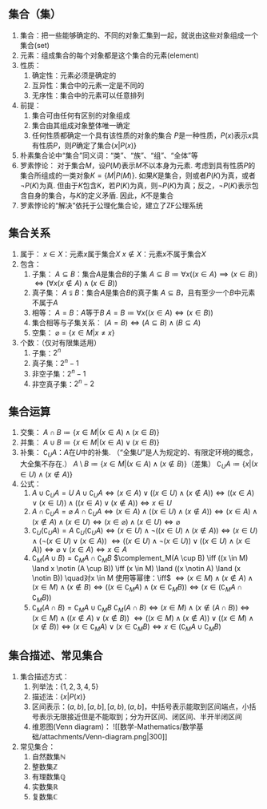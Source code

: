 ## 集合（集）
1. 集合：把一些能够确定的、不同的对象汇集到一起，就说由这些对象组成一个集合(set)
2. 元素：组成集合的每个对象都是这个集合的元素(element)
3. 性质：
	1. 确定性：元素必须是确定的
	2. 互异性：集合中的元素一定是不同的
	3. 无序性：集合中的元素可以任意排列
4. 前提：
	1. 集合可由任何有区别的对象组成
	2. 集合由其组成对象整体唯一确定
	3. 任何性质都确定一个具有该性质的对象的集合
		$P$是一种性质，$P(x)$表示$x$具有性质$P$，则$P$确定了集合$\{x | P(x)\}$
5. 朴素集合论中“集合”同义词：“类”、“族”、“组”、“全体”等
6. 罗素悖论：
	对于集合$M$，设$P(M)$表示$M$不以本身为元素.
	考虑到具有性质$P$的集合所组成的一类对象$K=\{M | P(M)\}$.
	如果$K$是集合，则或者$P(K)$为真，或者$\neg P(K)$为真. 
	但由于$K$包含$K$，若$P(K)$为真，则$\neg P(K)$为真；反之，$\neg P(K)$表示包含自身的集合，与$K$的定义矛盾.
	因此，$K$不是集合
7. 罗素悖论的“解决”依托于公理化集合论，建立了ZF公理系统
## 集合关系
1. 属于：
	$x \in X$：元素$x$属于集合$X$
	$x \notin X$：元素$x$不属于集合$X$
2. 包含：
	1. 子集：
		$A \subseteq B$：集合$A$是集合$B$的子集
		$A \subseteq B \coloneqq \forall x((x \in A) \implies (x \in B))$
		$\iff (\forall x (x \notin A) \land (x \in B))$
	2. 真子集：
		$A \subsetneqq B$：集合$A$是集合$B$的真子集
		$A \subseteq B$，且有至少一个$B$中元素不属于$A$
	  3. 相等：
		$A=B$：$A$等于$B$
		$A=B \coloneqq \forall x((x \in A) \iff (x \in B))$
	4. 集合相等与子集关系：
		$(A=B) \iff (A \subseteq B) \land (B \subseteq A)$
	5. 空集：
		$\varnothing = \{x \in M | x \neq x\}$
3. 个数：（仅对有限集适用）
	1. 子集：$2^n$
	2. 真子集：$2^n-1$
	3. 非空子集：$2^n-1$
	4. 非空真子集：$2^n-2$
## 集合运算
1. 交集：
	$A \cap B \coloneqq \{x \in M | (x \in A) \land (x \in B)\}$
2. 并集：
	$A \cup B \coloneqq \{x \in M | (x \in A) \lor (x \in B)\}$
3. 补集：
	$\complement_UA$：$A$在$U$中的补集. （“全集$U$”是人为规定的、有限定环境的概念，大全集不存在.）
	$A \setminus B \coloneqq \{x \in M | (x \in A) \land (x \notin B)\}$（差集）
	$\complement_UA \coloneqq\{x| (x \in U) \land (x \notin A)\}$
4. 公式：
	1. $A \cup \complement_UA = U$
		$A \cup \complement_UA \iff (x \in A) \lor ((x \in U) \land (x \notin A)) \iff ((x \in A) \lor (x \in U)) \land ((x \in A) \lor (x \notin A)) \iff x \in U$
	2. $A \cap \complement_UA = \varnothing$
		$A \cap \complement_UA \iff (x \in A) \land ((x \in U) \land (x \notin A)) \iff (x \in A) \land (x \notin A) \land (x \in U) \iff (x \in \varnothing) \land (x \in U) \iff \varnothing$
	3. $\complement_U(\complement_UA) = A$
		$\complement_U(\complement_UA) \iff (x \in U) \land \neg ((x \in U) \land (x \notin A))\iff (x \in U) \land (\neg(x \in U) \lor (x \in A))$
	 	$\iff ((x \in U) \land \neg(x \in U)) \lor ((x \in U) \land (x \in A)) \iff \varnothing \lor (x \in A) \iff x \in A$
	4. $\complement_M(A \cup B) = \complement_MA \cap \complement_MB$
		$\complement_M(A \cup B) \iff ((x \in M) \land x \notin (A \cup B)) \iff (x \in M) \land ((x \notin A) \land (x \notin B)) \quad对x \in M 使用等幂律：\iff$
	 	$\iff (x \in M) \land (x \notin A) \land (x \in M) \land (x \notin B) \iff ((x \in \complement_MA) \land (x \in \complement_MB)) \iff (x \in (\complement_MA \cap \complement_MB))$
	5. $\complement_M(A \cap B) = \complement_MA \cup \complement_MB$
		$\complement_M(A \cap B) \iff (x \in M) \land (x \notin (A \cap B)) \iff (x \in M) \land ((x \notin A) \lor (x \notin B))$
		$\iff ((x \in M) \land (x \notin A)) \lor ((x \in M) \land (x \notin B)) \iff (x \in \complement_MA) \lor (x \in \complement_MB) \iff x \in (\complement_MA \cup \complement_MB)$
## 集合描述、常见集合
1. 集合描述方式：
	1. 列举法：$\{1, 2, 3, 4, 5\}$
	2. 描述法：$\{x|P(x)\}$
	3. 区间表示：$(a,b),[a,b],[a,b),(a,b]$，中括号表示能取到区间端点，小括号表示无限接近但是不能取到；分为开区间、闭区间、半开半闭区间
	4. 维恩图(Venn diagram)：
		![[数学-Mathematics/数学基础/attachments/Venn-diagram.png|300]]
 2. 常见集合：
	1. 自然数集$\mathbb{N}$
	2. 整数集$\mathbb{Z}$
	3. 有理数集$\mathbb{Q}$
	4. 实数集$\mathbb{R}$
	5. 复数集$\mathbb{C}$
